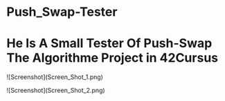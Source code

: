# Push_Swap-Tester

	
<div>
  <h1> He Is A Small Tester Of Push-Swap The Algorithme Project in 42Cursus </h1>
  <p> ![Screenshot](Screen_Shot_1.png)</p>
  <p> ![Screenshot](Screen_Shot_2.png)</p>
</div>

